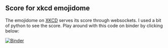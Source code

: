 ## Score for xkcd emojidome

The emojidome on [XKCD](https://xkcd.com/2131/) serves its score through websockets. I used a bit of python to see the score. Play around with this code on binder by clicking below:

[![Binder](https://mybinder.org/badge_logo.svg)](https://mybinder.org/v2/gh/tammojan/xkcd-emojidome/master?filepath=emojidome-score.ipynb)
